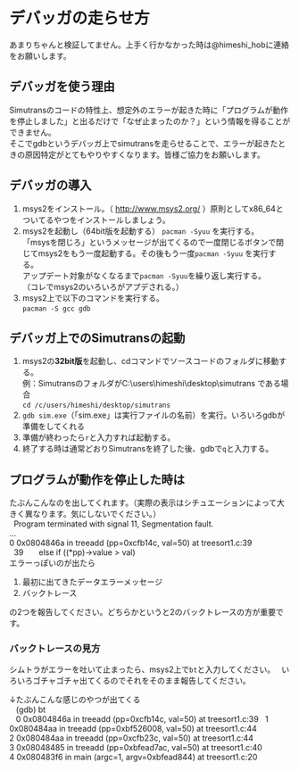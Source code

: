 # デバッガの走らせ方
あまりちゃんと検証してません。上手く行かなかった時は@himeshi_hobに連絡をお願いします。
## デバッガを使う理由
Simutransのコードの特性上、想定外のエラーが起きた時に「プログラムが動作を停止しました」と出るだけで「なぜ止まったのか？」という情報を得ることができません。  
そこでgdbというデバッガ上でsimutransを走らせることで、エラーが起きたときの原因特定がとてもやりやすくなります。皆様ご協力をお願いします。
## デバッガの導入
1. msys2をインストール。（ http://www.msys2.org/ ）原則としてx86_64とついてるやつをインストールしましょう。  
2. msys2を起動し（64bit版を起動する） `pacman -Syuu` を実行する。  
「msysを閉じろ」というメッセージが出てくるので一度閉じるボタンで閉じてmsys2をもう一度起動する。その後もう一度`pacman -Syuu` を実行する。  
アップデート対象がなくなるまで`pacman -Syuu`を繰り返し実行する。  
（コレでmsys2のいろいろがアプデされる。）  
3. msys2上で以下のコマンドを実行する。  
`pacman -S gcc gdb`
## デバッガ上でのSimutransの起動
1. msys2の**32bit版**を起動し、cdコマンドでソースコードのフォルダに移動する。  
例：SimutransのフォルダがC:\users\himeshi\desktop\simutrans である場合  
`cd /c/users/himeshi/desktop/simutrans`
2. `gdb sim.exe`（「sim.exe」は実行ファイルの名前）を実行。いろいろgdbが準備をしてくれる  
3. 準備が終わったら`r`と入力すれば起動する。  
4. 終了する時は通常どおりSimutransを終了した後、gdbで`q`と入力する。
## プログラムが動作を停止した時は
たぶんこんなのを出してくれます。（実際の表示はシチュエーションによって大きく異なります。気にしないでください。）  
    Program terminated with signal 11, Segmentation fault.  
    ...  
    0  0x0804846a in treeadd (pp=0xcfb14c, val=50) at treesort1.c:39  
    39        else if ((*pp)->value > val)  
エラーっぽいのが出たら
1. 最初に出てきたデータエラーメッセージ  
2. バックトレース  

の2つを報告してください。どちらかというと2のバックトレースの方が重要です。
### バックトレースの見方
シムトラがエラーを吐いて止まったら、msys2上で`bt`と入力してください。  
いろいろゴチャゴチャ出てくるのでそれをそのまま報告してください。  

↓たぶんこんな感じのやつが出てくる  
    (gdb) bt  
    0  0x0804846a in treeadd (pp=0xcfb14c, val=50) at treesort1.c:39  
    1  0x080484aa in treeadd (pp=0xbf526008, val=50) at treesort1.c:44  
    2  0x080484aa in treeadd (pp=0xcfb23c, val=50) at treesort1.c:44  
    3  0x08048485 in treeadd (pp=0xbfead7ac, val=50) at treesort1.c:40  
    4  0x080483f6 in main (argc=1, argv=0xbfead844) at treesort1.c:20  
